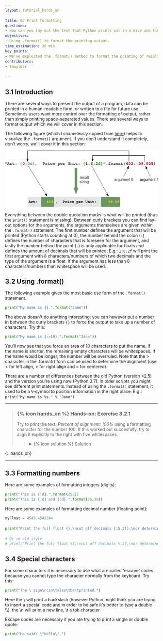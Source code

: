 ```yaml
---
layout: tutorial_hands_on

title: 03 Print formatting
questions:
- How can you lay-out the text that Python prints out in a nice and tidy way?
objectives:
- Using .format() to format the printing output.
time_estimation: 20 min
key_points:
- We've exploited the .format() method to format the printing of results in a more human readable way. 
contributors:
- tmuylder

---
```



## 3.1 Introduction  
There are several ways to present the output of a program, data can be printed in a human-readable form, or written to a file for future use. Sometimes users want more control over the formatting of output, rather than simply printing space-separated values. There are several ways to format output which we will cover in this section.

The following figure (which I shamelessly copied from [here](https://www.python-course.eu/python3_formatted_output.php)) helps to visualize the `.format()` argument. If you don't understand it completely, don't worry, we'll cover it in this section:

<center><img src="../../images/format_method_positional_parameters.png" /></center>

Everything between the double quotation marks is what will be printed (thus the `print()` statement is missing). Between curly brackets you can find lay-out options for the arguments, the arguments themselves are given within the `.format()` statement. The first number defines the argument that will be printed (Python starts counting at 0), the number behind the colon (`:`) defines the number of characters that is foreseen for the argument, and lastly the number behind the point (`.`) is only applicable for floats and defines the amount of decimals that will be printed. E.g.: `1:8.2f` will print the first argument with 8 characters/numbers of which two decimals and the type of the argument is a float. If the argument has less than 8 characters/numbers than whitespace will be used. 

## 3.2 Using .format()
The following example gives the most basic use form of the `.format()` statement. 



```python
print("My name is {}.".format("Jane"))
```

The above doesn't do anything interesting; you can however put a number in between the curly brackets `{}` to force the output to take up a number of characters. Try this:


```python
print("My name is {:>10}.".format("Jane"))
```

You'll now see that you force an area of 10 characters to put the name. If the name is shorter, the remaining empty characters will be whitespaces. If the name would be longer, the number will be overruled. Note that the > character in the .format() form can be used to determine the alignment (use < for left align, > for right align and = for centered). 

There are a number of differences between the old Python (version <2.5) and the version you're using now (Python 3.7). In older scripts you might see different print statements. Instead of using the `.format()` statement, it used to be a `%`-symbol to position information in the right place. E.g.:
```print("My name is %s." % "Jane")```  


----

> ### {% icon hands_on %} Hands-on: Exercise 3.2.1
>
> Try to print the text: *Percent of alignment: 100%* using a formatting character for the number 100. 
> If this worked out succesfully, try to align it explicitly to the right with five whitespaces. 
> 
>    > <details markdown="1">
>    > <summary>{% icon solution %} Solution
>    > </summary>
>    >
>    >  ```python
>    >  # part 1
>    >  print("Percent of alignment: {}%".format(100))
>    >  
>    >  # part 2
>    >  print("Percent of alignment: {:>8}%".format(100))
>    >  ```
>    > </details>
>
{: .hands_on}

----




## 3.3 Formatting numbers  
Here are some examples of formatting integers (digits):


```python
print("This is {:d}.".format(252))
print("This is {:d} and {:d}.".format(25,30))
```

Here are some examples of formatting decimal number (floating point):

```python
myFloat = 4545.4542244
 
print("Print the full float {},\ncut off decimals {:5.2f},\nor determine the characters before the decimal {:10.1f}.".format(myFloat,myFloat,myFloat))
 
# Or in old style
# print("Print the full float %f,\ncut off decimals %.2f,\nor determine the characters before the decimal %10.1f." % (myFloat,myFloat,myFloat))
```

## 3.4 Special characters  
For some characters it is necessary to use what are called 'escape' codes because you cannot type the character normally from the keyboard. Try this:

```python
print("The \ sign\ncan\talso\tbe\tprinted.")
```

Here the \\ will print a backslash (however Python might think you are trying to insert a special code and in order to be safe it's better to type a double \\\\), the \n will print a new line, \t a tab character.


Escape codes are necessary if you are trying to print a single or double quote:

```python
print("He said: \"Hello\".")
```
